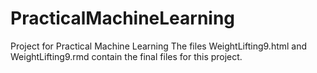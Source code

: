 # PracticalMachineLearning
Project for Practical Machine Learning
The files WeightLifting9.html and WeightLifting9.rmd contain the final files for this project.

